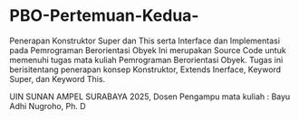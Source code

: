 # PBO-Pertemuan-Kedua-
Penerapan Konstruktor Super dan This serta Interface dan Implementasi pada Pemrograman Berorientasi Obyek
Ini merupakan Source Code untuk memenuhi tugas mata kuliah Pemrograman Berorientasi Obyek. Tugas ini berisitentang penerapan konsep Konstruktor, Extends Inerface, Keyword Super, dan Keyword This.

UIN SUNAN AMPEL SURABAYA 2025, Dosen Pengampu mata kuliah : Bayu Adhi Nugroho, Ph. D
